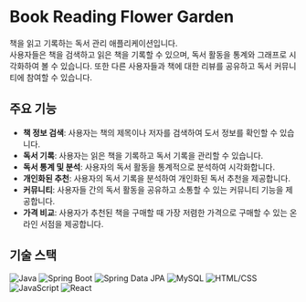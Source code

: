 # Book Reading Flower Garden

책을 읽고 기록하는 독서 관리 애플리케이션입니다.  
사용자들은 책을 검색하고 읽은 책을 기록할 수 있으며, 독서 활동을 통계와 그래프로 시각화하여 볼 수 있습니다. 또한 다른 사용자들과 책에 대한 리뷰를 공유하고 독서 커뮤니티에 참여할 수 있습니다.

## 주요 기능

- **책 정보 검색**: 사용자는 책의 제목이나 저자를 검색하여 도서 정보를 확인할 수 있습니다.
- **독서 기록**: 사용자는 읽은 책을 기록하고 독서 기록을 관리할 수 있습니다.
- **독서 통계 및 분석**: 사용자의 독서 활동을 통계적으로 분석하여 시각화합니다.
- **개인화된 추천**: 사용자의 독서 기록을 분석하여 개인화된 독서 추천을 제공합니다.
- **커뮤니티**: 사용자들 간의 독서 활동을 공유하고 소통할 수 있는 커뮤니티 기능을 제공합니다.
- **가격 비교**: 사용자가 추천된 책을 구매할 때 가장 저렴한 가격으로 구매할 수 있는 온라인 서점을 제공합니다.

## 기술 스택

![Java](https://img.shields.io/badge/Java-007396?style=for-the-badge&logo=java&logoColor=white)
![Spring Boot](https://img.shields.io/badge/Spring_Boot-6DB33F?style=for-the-badge&logo=spring-boot)
![Spring Data JPA](https://img.shields.io/badge/Spring_Data_JPA-6DB33F?style=for-the-badge&logo=spring-data)
![MySQL](https://img.shields.io/badge/MySQL-4479A1?style=for-the-badge&logo=mysql&logoColor=white)
![HTML/CSS](https://img.shields.io/badge/HTML/CSS-E34F26?style=for-the-badge&logo=html5&logoColor=white)
![JavaScript](https://img.shields.io/badge/JavaScript-F7DF1E?style=for-the-badge&logo=javascript&logoColor=black)
![React](https://img.shields.io/badge/React-61DAFB?style=for-the-badge&logo=react&logoColor=white)

